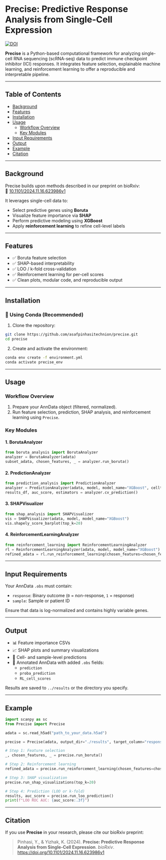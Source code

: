 
# Precise: Predictive Response Analysis from Single-Cell Expression

[![DOI](https://img.shields.io/badge/bioRxiv-10.1101%2F2024.11.16.623986v1-blue)](https://www.biorxiv.org/content/10.1101/2024.11.16.623986v1)

**Precise** is a Python-based computational framework for analyzing single-cell RNA sequencing (scRNA-seq) data to predict immune checkpoint inhibitor (ICI) responses. It integrates feature selection, explainable machine learning, and reinforcement learning to offer a reproducible and interpretable pipeline.

---

## Table of Contents
- [Background](#background)
- [Features](#features)
- [Installation](#installation)
- [Usage](#usage)
  - [Workflow Overview](#workflow-overview)
  - [Key Modules](#key-modules)
- [Input Requirements](#input-requirements)
- [Output](#output)
- [Example](#example)
- [Citation](#citation)

---

## Background

Precise builds upon methods described in our preprint on bioRxiv:  
🔗 [10.1101/2024.11.16.623986v1](https://www.biorxiv.org/content/10.1101/2024.11.16.623986v1)

It leverages single-cell data to:
- Select predictive genes using **Boruta**
- Visualize feature importance via **SHAP**
- Perform predictive modeling using **XGBoost**
- Apply **reinforcement learning** to refine cell-level labels

---

## Features

- ✅ Boruta feature selection
- ✅ SHAP-based interpretability
- ✅ LOO / k-fold cross-validation
- ✅ Reinforcement learning for per-cell scores
- ✅ Clean plots, modular code, and reproducible output

---

## Installation

### 🔧 Using Conda (Recommended)

1. Clone the repository:
```bash
git clone https://github.com/asafpinhasitechnion/precise.git
cd precise
```

2. Create and activate the environment:
```bash
conda env create -f environment.yml
conda activate precise_env
```

---

## Usage

### Workflow Overview

1. Prepare your AnnData object (filtered, normalized).
2. Run feature selection, prediction, SHAP analysis, and reinforcement learning using `Precise`.

### Key Modules

#### 1. **BorutaAnalyzer**
```python
from boruta_analysis import BorutaAnalyzer
analyzer = BorutaAnalyzer(adata)
subset_adata, chosen_features, _ = analyzer.run_boruta()
```

#### 2. **PredictionAnalyzer**
```python
from prediction_analysis import PredictionAnalyzer
analyzer = PredictionAnalyzer(adata, model, model_name="XGBoost", celltype=None)
results_df, auc_score, estimators = analyzer.cv_prediction()
```

#### 3. **SHAPVisualizer**
```python
from shap_analysis import SHAPVisualizer
vis = SHAPVisualizer(adata, model, model_name="XGBoost")
vis.shapely_score_barplot(top_k=20)
```

#### 4. **ReinforcementLearningAnalyzer**
```python
from reinforcement_learning import ReinforcementLearningAnalyzer
rl = ReinforcementLearningAnalyzer(adata, model, model_name="XGBoost")
refined_adata = rl.run_reinforcement_learning(chosen_features=chosen_features)
```

---

## Input Requirements

Your AnnData `.obs` must contain:
- `response`: Binary outcome (`0` = non-response, `1` = response)
- `sample`: Sample or patient ID

Ensure that data is log-normalized and contains highly variable genes.

---

## Output

- 📊 Feature importance CSVs
- 📈 SHAP plots and summary visualizations
- 📄 Cell- and sample-level predictions
- 📁 Annotated AnnData with added `.obs` fields:
  - `prediction`
  - `proba_prediction`
  - `RL_cell_scores`

Results are saved to `../results` or the directory you specify.

---

## Example

```python
import scanpy as sc
from Precise import Precise

adata = sc.read_h5ad("path_to_your_data.h5ad")

precise = Precise(adata, output_dir="./results", target_column="response", sample_column="sample")

# Step 1: Feature selection
_, chosen_features, _ = precise.run_boruta()

# Step 2: Reinforcement learning
refined_adata = precise.run_reinforcement_learning(chosen_features=chosen_features)

# Step 3: SHAP visualization
precise.run_shap_visualizations(top_k=20)

# Step 4: Prediction (LOO or k-fold)
results, auc_score = precise.run_loo_prediction()
print(f"LOO ROC AUC: {auc_score:.3f}")
```

---

## Citation

If you use **Precise** in your research, please cite our bioRxiv preprint:
> Pinhasi, Y., & Yizhak, K. (2024). **Precise: Predictive Response Analysis from Single-Cell Expression**. *bioRxiv*. https://doi.org/10.1101/2024.11.16.623986v1
